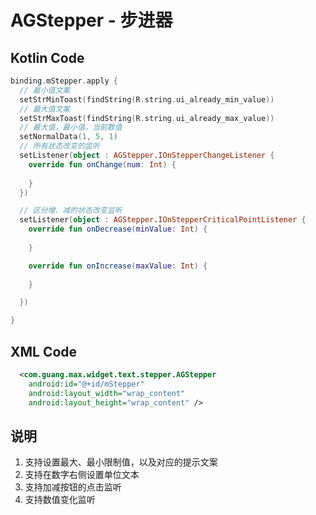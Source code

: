 # AGStepper - 步进器

## Kotlin Code

```kotlin
binding.mStepper.apply {
  // 最小值文案
  setStrMinToast(findString(R.string.ui_already_min_value))
  // 最大值文案
  setStrMaxToast(findString(R.string.ui_already_max_value))
  // 最大值，最小值，当前数值
  setNormalData(1, 5, 1)
  // 所有状态改变的监听
  setListener(object : AGStepper.IOnStepperChangeListener {
    override fun onChange(num: Int) {
      
    }
  })

  // 区分增、减的状态改变监听
  setListener(object : AGStepper.IOnStepperCriticalPointListener {
    override fun onDecrease(minValue: Int) {
      
    }

    override fun onIncrease(maxValue: Int) {
      
    }

  })

}
```

## XML Code

```xml
  <com.guang.max.widget.text.stepper.AGStepper
    android:id="@+id/mStepper"
    android:layout_width="wrap_content"
    android:layout_height="wrap_content" />
```

## 说明

1. 支持设置最大、最小限制值，以及对应的提示文案
2. 支持在数字右侧设置单位文本
3. 支持加减按钮的点击监听
4. 支持数值变化监听




